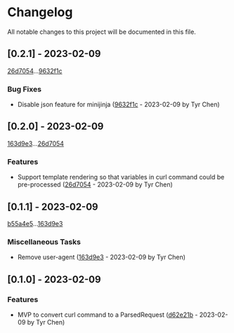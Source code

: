 # Changelog

All notable changes to this project will be documented in this file.

## [0.2.1] - 2023-02-09

[26d7054](26d7054f8c5fbf56d3c57ad8008503e775efe6f3)...[9632f1c](9632f1c93e149bf58ee2a227f004e602019d2588)

### Bug Fixes

- Disable json feature for minijinja ([9632f1c](9632f1c93e149bf58ee2a227f004e602019d2588) - 2023-02-09 by Tyr Chen)

## [0.2.0] - 2023-02-09

[163d9e3](163d9e301ffb9dda0325bcf4fac1053873f5cc95)...[26d7054](26d7054f8c5fbf56d3c57ad8008503e775efe6f3)

### Features

- Support template rendering so that variables in curl command could be pre-processed ([26d7054](26d7054f8c5fbf56d3c57ad8008503e775efe6f3) - 2023-02-09 by Tyr Chen)

## [0.1.1] - 2023-02-09

[b55a4e5](b55a4e519b0124bd4f65b4784fca9183c2fa1fcb)...[163d9e3](163d9e301ffb9dda0325bcf4fac1053873f5cc95)

### Miscellaneous Tasks

- Remove user-agent ([163d9e3](163d9e301ffb9dda0325bcf4fac1053873f5cc95) - 2023-02-09 by Tyr Chen)

## [0.1.0] - 2023-02-09

### Features

- MVP to convert curl command to a ParsedRequest ([d62e21b](d62e21bddbccd74efb0edae69146183105150348) - 2023-02-09 by Tyr Chen)

<!-- generated by git-cliff -->
